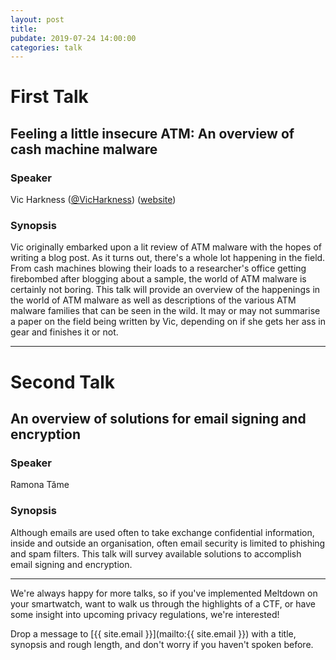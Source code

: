 ```yaml
---
layout: post
title:
pubdate: 2019-07-24 14:00:00
categories: talk
---
```


# First Talk

## Feeling a little insecure ATM: An overview of cash machine malware

### Speaker

Vic Harkness ([@VicHarkness](https://twitter.com/VicHarkness)) ([website](https://vicharkness.co.uk/))

### Synopsis

Vic originally embarked upon a lit review of ATM malware with the hopes of writing a blog post.  As it turns out, there's a whole lot happening in the field.  From cash machines blowing their loads to a researcher's office getting firebombed after blogging about a sample, the world of ATM malware is certainly not boring.  This talk will provide an overview of the happenings in the world of ATM malware as well as descriptions of the various ATM malware families that can be seen in the wild.  It may or may not summarise a paper on the field being written by Vic, depending on if she gets her ass in gear and finishes it or not.

<hr>

# Second Talk

## An overview of solutions for email signing and encryption

### Speaker

Ramona Tăme

### Synopsis

Although emails are used often to take exchange confidential information, inside and outside an organisation, often email security is limited to phishing and spam filters. This talk will survey available solutions to accomplish email signing and encryption.

<hr>

We're always happy for more talks, so if you've implemented Meltdown on your smartwatch,
want to walk us through the highlights of a CTF, or have some insight into upcoming privacy
regulations, we're interested!

Drop a message to [{{ site.email }}](mailto:{{ site.email }}) with a title,
synopsis and rough length, and don't worry if you haven't spoken before.
